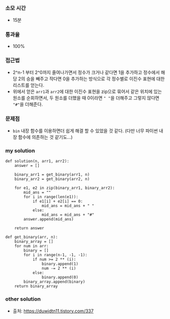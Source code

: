 ### 소모 시간
- 15분

### 통과율
- 100%

### 접근법
- 2^n-1 부터 2^0까지 줄여나가면서 정수가 크거나 같다면 1을 추가하고 정수에서 해당 2의 승을 빼주고 작다면 0을 추가하는 방식으로 각 정수별로 이진수 표현에 대한 리스트를 얻는다.
- 위에서 얻은 `arr1`과 `arr2`에 대한 이진수 표현을 zip으로 묶어서 같은 위치에 있는 원소를 순회하면서, 두 원소를 더했을 때 0이라면 `" "`을 더해주고 그렇지 않다면 `"#"`을 더해준다.

### 문제점
- `bin` 내장 함수를 이용하면더 쉽게 해결 할 수 있었을 것 같다. (다만 너무 파이썬 내장 함수에 의존하는 것 같기도...)

### my solution
```
def solution(n, arr1, arr2):
    answer = []
    
    binary_arr1 = get_binary(arr1, n)
    binary_arr2 = get_binary(arr2, n)
    
    for e1, e2 in zip(binary_arr1, binary_arr2):
        mid_ans = ""
        for i in range(len(e1)):
            if e1[i] + e2[i] == 0:
                mid_ans = mid_ans + " "
            else:
                mid_ans = mid_ans + "#"
        answer.append(mid_ans)
        
    return answer

def get_binary(arr, n):
    binary_array = []
    for num in arr:
        binary = []
        for i in range(n-1, -1, -1):
            if num >= 2 ** (i):
                binary.append(1)
                num -= 2 ** (i)
            else:
                binary.append(0)
        binary_array.append(binary)
    return binary_array
```

### other solution
- 출처: https://duwjdtn11.tistory.com/337